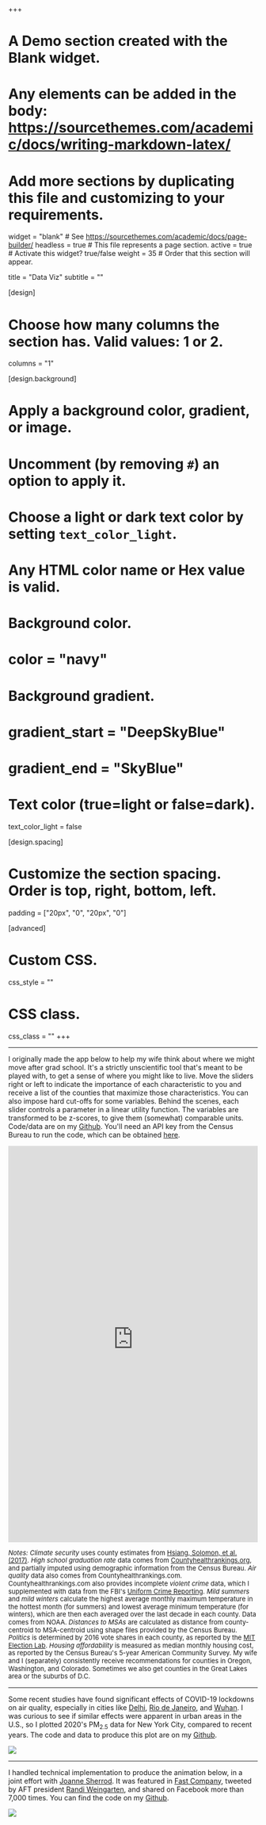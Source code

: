 +++
# A Demo section created with the Blank widget.
# Any elements can be added in the body: https://sourcethemes.com/academic/docs/writing-markdown-latex/
# Add more sections by duplicating this file and customizing to your requirements.

widget = "blank"  # See https://sourcethemes.com/academic/docs/page-builder/
headless = true  # This file represents a page section.
active = true  # Activate this widget? true/false
weight = 35  # Order that this section will appear.

title = "Data Viz"
subtitle = ""

[design]
  # Choose how many columns the section has. Valid values: 1 or 2.
  columns = "1"

[design.background]
  # Apply a background color, gradient, or image.
  #   Uncomment (by removing `#`) an option to apply it.
  #   Choose a light or dark text color by setting `text_color_light`.
  #   Any HTML color name or Hex value is valid.

  # Background color.
  # color = "navy"
  
  # Background gradient.
  # gradient_start = "DeepSkyBlue"
  # gradient_end = "SkyBlue"


  # Text color (true=light or false=dark).
  text_color_light = false

[design.spacing]
  # Customize the section spacing. Order is top, right, bottom, left.
  padding = ["20px", "0", "20px", "0"]

[advanced]
 # Custom CSS. 
 css_style = ""
 
 # CSS class.
 css_class = ""
+++

<HR>

I originally made the app below to help my wife think about where we might move after grad school.  It's a strictly unscientific tool that's meant to be played with, to get a sense of where you might like to live. Move the sliders right or left to indicate the importance of each characteristic to you and receive a list of the counties that maximize those characteristics. You can also impose hard cut-offs for some variables. Behind the scenes, each slider controls a parameter in a linear utility function. The variables are transformed to be z-scores, to give them (somewhat) comparable units. Code/data are on my <a href="https://github.com/JoeMitchellNelson/location-preferences">Github</a>. You'll need an API key from the Census Bureau to run the code, which can be obtained <a href="https://api.census.gov/data/key_signup.html">here</a>.


<iframe style="padding-left:0px; margin-left:0px" height="800px"  width="100%" frameborder="no" src="https://joemitchellnelson.shinyapps.io/location/"> </iframe>

<p style="line-height:1.2;"><font size=2><i>Notes: Climate security</i> uses county estimates from <a href="1362.full?ijkey=x3wZ8kcgtomUM&keytype=ref&siteid=sci">Hsiang, Solomon, et al. (2017)</a>. <i>High school graduation rate</i> data comes from <a href="https://www.countyhealthrankings.org/sites/default/files/media/document/analytic_data2020_0.csv">Countyhealthrankings.org</a>, and partially imputed using demographic information from the Census Bureau. <i>Air quality</i> data also comes from Countyhealthrankings.com. Countyhealthrankings.com also provides incomplete <i>violent crime</i> data, which I supplemented with data from the FBI's <a href="https://www.fbi.gov/services/cjis/ucr">Uniform Crime Reporting</a>.  <i>Mild summers</i> and <i>mild winters</i> calculate the highest average monthly maximum temperature in the hottest month (for summers) and lowest average  minimum temperature (for winters), which are then each averaged over the last decade in each county. Data comes from NOAA. <i>Distances to MSAs</i> are calculated as distance from county-centroid to MSA-centroid using shape files provided by the Census Bureau. <i>Politics</i> is determined by 2016 vote shares in each county, as reported by the <a href="https://dataverse.harvard.edu/dataset.xhtml?persistentId=doi:10.7910/DVN/VOQCHQ">MIT Election Lab</a>. <i>Housing affordability</i> is measured as median monthly housing cost, as reported by the Census Bureau's 5-year American Community Survey. My wife and I (separately) consistently receive recommendations for counties in Oregon, Washington, and Colorado. Sometimes we also get counties in the Great Lakes area or the suburbs of D.C.</font></p>



<HR>

Some recent studies have found significant effects of COVID-19 lockdowns on air quality, especially in cities like <a href="https://www.ncbi.nlm.nih.gov/pmc/articles/PMC7189867/">Delhi</a>, <a href="https://www.sciencedirect.com/science/article/pii/S0048969720326024">Rio de Janeiro</a>, and <a href="https://www.thelancet.com/pdfs/journals/lanplh/PIIS2542-5196(20)30107-8.pdf">Wuhan</a>. I was curious to see if similar effects were apparent in urban areas in the U.S., so I plotted 2020's PM<sub>2.5</sub> data for New York City, compared to recent years. The code and data to produce this plot are on my <a href="https://github.com/JoeMitchellNelson/pm25_covid">Github</a>.


<a href="https://raw.githubusercontent.com/JoeMitchellNelson/pm25_covid/master/pm25_plot.png"> ![](https://raw.githubusercontent.com/JoeMitchellNelson/pm25_covid/master/pm25_plot.png)</a>

<HR>

I handled technical implementation to produce the animation below, in a joint effort with <a href="https://www.linkedin.com/in/jo-sherrod-50975014/">Joanne Sherrod</a>. It was featured in <a href="https://www.fastcompany.com/90492485/this-detailed-map-graph-traces-a-damning-trump-timeline-as-covid-19-spread-through-the-u-s">Fast Company</a>, tweeted by AFT president <a href="https://twitter.com/rweingarten/status/1252410845557997568?s=20">Randi Weingarten</a>, and shared on Facebook more than 7,000 times. You can find the code on my <a href="https://github.com/JoeMitchellNelson/Covid-19-map">Github</a>.
<br>


![](https://i.imgur.com/rZzmKnh.gif)



